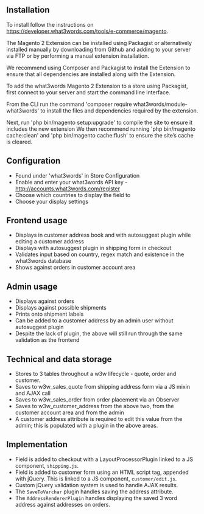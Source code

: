 ## Installation
To install follow the instructions on https://developer.what3words.com/tools/e-commerce/magento.

The Magento 2 Extension can be installed using Packagist or alternatively installed manually by downloading from Github and adding to your server via FTP or by performing a manual extension installation.

We recommend using Composer and Packagist to install the Extension to ensure that all dependencies are installed along with the Extension.

To add the what3words Magento 2 Extension to a store using Packagist, first connect to your server and start the command line interface.

From the CLI run the command 'composer require what3words/module-what3words' to install the files and dependencies required by the extension.

Next, run 'php bin/magento setup:upgrade' to compile the site to ensure it includes the new extension We then recommend running 'php bin/magento cache:clean' and 'php bin/magento cache:flush' to ensure the site’s cache is cleared.

## Configuration
* Found under 'what3words' in Store Configuration
* Enable and enter your what3words API key - http://accounts.what3words.com/register
* Choose which countries to display the field to
* Choose your display settings

## Frontend usage
* Displays in customer address book and with autosuggest plugin while editing a customer address
* Displays with autosuggest plugin in shipping form in checkout
* Validates input based on country, regex match and existence in the what3words database
* Shows against orders in customer account area

## Admin usage
* Displays against orders
* Displays against possible shipments
* Prints onto shipment labels
* Can be added to a customer address by an admin user without autosuggest plugin
* Despite the lack of plugin, the above will still run through the same validation as the frontend

## Technical and data storage
* Stores to 3 tables throughout a w3w lifecycle - quote, order and customer.
* Saves to w3w_sales_quote from shipping address form via a JS mixin and AJAX call
* Saves to w3w_sales_order from order placement via an Observer
* Saves to w3w_customer_address from the above two, from the customer account area and from the admin
* A customer address attribute is required to edit this value from the admin; this is populated with a plugin in the above areas.

## Implementation
* Field is added to checkout with a LayoutProcessorPlugin linked to a JS component, `shipping.js`.
* Field is added to customer form using an HTML script tag, appended with jQuery. This is linked to a JS component, `customer/edit.js`. 
* Custom jQuery validation system is used to handle AJAX results.
* The `SaveToVarchar` plugin handles saving the address attribute.
* The `AddressRendererPlugin` handles displaying the saved 3 word address against addresses on orders.
